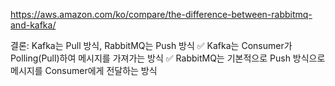 https://aws.amazon.com/ko/compare/the-difference-between-rabbitmq-and-kafka/


결론: Kafka는 Pull 방식, RabbitMQ는 Push 방식
✅ Kafka는 Consumer가 Polling(Pull)하여 메시지를 가져가는 방식
✅ RabbitMQ는 기본적으로 Push 방식으로 메시지를 Consumer에게 전달하는 방식